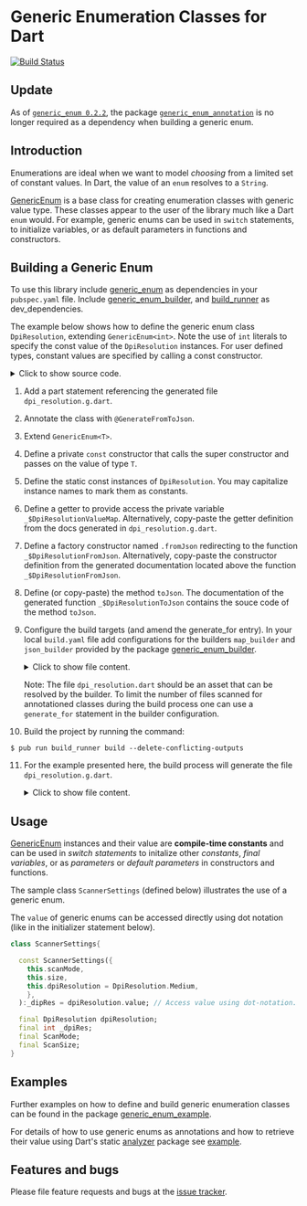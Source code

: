 # Generic Enumeration Classes for Dart
[![Build Status](https://travis-ci.com/simphotonics/generic_enum.svg?branch=master)](https://travis-ci.com/simphotonics/generic_enum)


## Update

As of [`generic_enum 0.2.2`][generic_enum],  the package [`generic_enum_annotation`][generic_enum_annotation]
is no longer required as a dependency when building a generic enum.

## Introduction

Enumerations are ideal when we want to model *choosing* from a limited set of constant values.
In Dart, the value of an `enum` resolves to a `String`.

[GenericEnum] is a base class for creating enumeration classes with generic value type.
These classes appear to the user of the library much like a Dart `enum` would.
For example, generic enums can be used in `switch` statements, to initialize variables, or as default parameters in functions and constructors.

## Building a Generic Enum

To use this library include [generic_enum] as dependencies in your `pubspec.yaml` file.
Include [generic_enum_builder], and [build_runner] as dev_dependencies.

The example below shows how to define the generic enum class `DpiResolution`, extending `GenericEnum<int>`.
Note the use of `int` literals to specify the const value of the `DpiResolution` instances. For user defined types,
constant values are specified by calling a const constructor.
<details> <summary> Click to show source code. </summary>

  ```Dart
   import 'package:generic_enum/generic_enum.dart';
   //   1. Add a part statement pointing to the generated file.
   part 'dpi_resolution.g.dart';
   //   2. Annotate with @GenerateFromToJson()
   //   3. Extend GenericEnum<T>
   @GenerateFromToJson()
   class DpiResolution extends GenericEnum<int> {
     // 4. Define a private const constructor that calls the super constructor
     //    and passes on the value of type int.
     const DpiResolution._(int value) : super(value);
     // 5. Define static constant instances of type DpiResolution
     static const DpiResolution LOW = DpiResolution._(90);
     static const DpiResolution MEDIUM = DpiResolution._(300);
     static const DpiResolution HIGH = DpiResolution._(600);
     // 6. Give access to _valueMap and
     static Map<int, DpiResolution> get valueMap => _$DpiResolutionValueMap;
     // 7. Define the named factory constructor .fromJson:
     factory DpiResolution.fromJson(Map<String,dynamic> json)
         => _$DpiResolutionFromJson(json);
     // 8. Override the method [toJson].
     @override
     Map<String, dynamic> toJson() => _$DpiResolutionToJson(this);
   }
  ```
</details>

1. Add a part statement referencing the generated file `dpi_resolution.g.dart`.
2. Annotate the class with `@GenerateFromToJson`.
3. Extend `GenericEnum<T>`.
4. Define a private `const` constructor that calls the super constructor and passes on the value of type `T`.
5. Define the static const instances of `DpiResolution`. You may capitalize instance names to mark them as constants.
6. Define a getter to provide access the private variable `_$DpiResolutionValueMap`. Alternatively,
   copy-paste the getter definition from the docs generated in `dpi_resolution.g.dart`.
7. Define a factory constructor named `.fromJson` redirecting to the function `_$DpiResolutionFromJson`.
Alternatively, copy-paste the constructor definition from the generated documentation located above the function `_$DpiResolutionFromJson`.
8. Define (or copy-paste) the method `toJson`. The documentation of the generated function `_$DpiResolutionToJson` contains the souce code
of the method `toJson`.
9. Configure the build targets (and amend the generate_for entry).
   In your local `build.yaml` file add configurations for the builders
   `map_builder` and `json_builder` provided by the package [generic_enum_builder].

   <details>  <summary> Click to show file content. </summary>

    ```sh
      targets:
        $default:
          builders:
            # Configure the builder `pkg_name|builder_name`
            generic_enum_builder|map_builder:
              # Only run this builder on the specified input.
              enabled: true
              generate_for:
                - lib/*.dart
            # Configure the builder `pkg_name|builder_name`
            generic_enum_builder|json_builder:
              # Only run this builder on the specified input.
              enabled: true
              generate_for:
                - lib/*.dart
    ```
   </details>

   Note: The file `dpi_resolution.dart` should be an asset that can be resolved by the builder.
   To limit the number of files scanned for annotationed classes during
   the build process one can use a `generate_for` statement in the builder configuration.

10. Build the project by running the command:
   ```Console
   $ pub run build_runner build --delete-conflicting-outputs
   ```
11. For the example presented here, the build process will generate the file `dpi_resolution.g.dart`.
    <details>  <summary> Click to show file content. </summary>

      ```Dart
      // GENERATED CODE - DO NOT MODIFY BY HAND

      part of 'dpi_resolution.dart';

      // **************************************************************************
      // JsonGenerator
      // **************************************************************************

      /// Converts an instance of [DpiResolution] to a map [Map<String, dynamic>].
      /// Add the following method to your class definition:
      /// ```
      ///  @override
      ///  Map<String, dynamic> toJson() => _$DpiResolutionToJson(this);
      /// ```
      Map<String, dynamic> _$DpiResolutionToJson(DpiResolution instance) =>
          {'key': _$DpiResolutionValueMap.values.toList().indexOf(instance)};

      /// Converts a map [Map<String, dynamic>] to an instance of [DpiResolution].
      /// Add the following factory constructor to your class definition:
      /// ```
      /// factory DpiResolution.fromJson(Map<String, dynamic> json) =>
      ///   _$DpiResolutionFromJson(json);
      /// ```
      DpiResolution _$DpiResolutionFromJson(Map<String, dynamic> json) {
        final key = (json['key']) as int;
        DpiResolution instance = _$DpiResolutionValueMap.values.toList()[key];
        if (instance == null) {
          throw GenericEnumException(
              '.fromJson constructor: Could not find a matching instance of type DpiResolution.');
        }
        return instance;
      }

      // **************************************************************************
      // MapGenerator
      // **************************************************************************

      /// Maps a value of type [int] to an instance of [DpiResolution].
      /// Add the following getter to your class definition:
      /// ```
      /// static Map<int,DpiResolution> get valueMap => _$DpiResolutionValueMap;
      /// ```
      final _$DpiResolutionValueMap = Map<int, DpiResolution>.unmodifiable({
        DpiResolution.LOW.value: DpiResolution.LOW,
        DpiResolution.MEDIUM.value: DpiResolution.MEDIUM,
        DpiResolution.HIGH.value: DpiResolution.HIGH,
      });
      ```
     </details>



## Usage
[GenericEnum] instances and their value are **compile-time constants** and can be
used in *switch statements* to initalize other *constants*, *final variables*, or
as *parameters* or *default parameters* in constructors and functions.

The sample class `ScannerSettings` (defined below) illustrates the use of a generic enum.

The `value` of generic enums can be accessed directly using dot notation (like in the
initializer statement below).

```Dart
class ScannerSettings{

  const ScannerSettings({
    this.scanMode,
    this.size,
    this.dpiResolution = DpiResolution.Medium,
    },
  ):_dipRes = dpiResolution.value; // Access value using dot-notation.

  final DpiResolution dpiResolution;
  final int _dpiRes;
  final ScanMode;
  final ScanSize;
}
```

## Examples

Further examples on how to define and build generic enumeration classes can be found in the package [generic_enum_example].

For details of how to use generic enums as annotations and how to retrieve their value
using Dart's static [analyzer] package see [example].

## Features and bugs

Please file feature requests and bugs at the [issue tracker].

[issue tracker]: https://github.com/simphotonics/generic_enum/issues
[analyzer]: https://pub.dev/packages/analyzer
[source_gen]: https://pub.dev/packages/source_gen
[generic_enum]: https://pub.dev/packages/generic_enum
[GenericEnum]: https://pub.dev/packages/generic_enum
[generic_enum_example]: ../generic_enum_example
[example]: example
[generic_enum_annotation]: https://pub.dev/packages/generic_enum_annotation
[generic_enum_builder]: https://pub.dev/packages/generic_enum_builder
[build_runner]: https://pub.dev/packages/build_runner